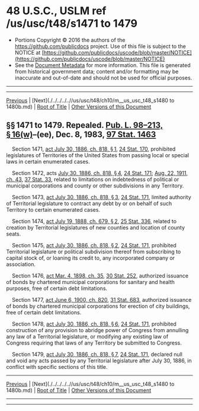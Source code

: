---
---

# 48 U.S.C., USLM ref /us/usc/t48/s1471 to 1479

* Portions Copyright © 2016 the authors of the https://github.com/publicdocs project.
  Use of this file is subject to the NOTICE at [https://github.com/publicdocs/uscode/blob/master/NOTICE](https://github.com/publicdocs/uscode/blob/master/NOTICE)
* See the [Document Metadata](././../../../..//README.md) for more information.
  This file is generated from historical government data; content and/or formatting may be inaccurate and out-of-date and should not be used for official purposes.

----------
----------

[Previous](./../../../..//us/usc/t48/ch10/m__us_usc_t48_s1470a.md) | [Next](./../../../..//us/usc/t48/ch10/m__us_usc_t48_s1480 to 1480b.md) | [Root of Title](./../../../../) | [Other Versions of this Document](https://publicdocs.github.io/go/links?ns=uslm&ref=%2Fus%2Fusc%2Ft48%2Fs1471+to+1479)

## §§ 1471 to 1479. Repealed. [Pub. L. 98–213, § 16(w)][/us/pl/98/213/s16/w]–(ee), Dec. 8, 1983, [97 Stat. 1463][/us/stat/97/1463]

    Section 1471, [act July 30, 1886, ch. 818, § 1][/us/act/1886-07-30/ch818/s1], [24 Stat. 170][/us/stat/24/170], prohibited legislatures of Territories of the United States from passing local or special laws in certain enumerated cases.

    Section 1472, acts [July 30, 1886, ch. 818, § 4][/us/act/1886-07-30/ch818/s4], [24 Stat. 171][/us/stat/24/171]; [Aug. 22, 1911, ch. 43][/us/act/1911-08-22/ch43], [37 Stat. 33][/us/stat/37/33], related to limitations on indebtedness of political or municipal corporations and county or other subdivisions in any Territory.

    Section 1473, [act July 30, 1886, ch. 818, § 3][/us/act/1886-07-30/ch818/s3], [24 Stat. 171][/us/stat/24/171], limited authority of Territorial legislature to contract any debt by or on behalf of such Territory to certain enumerated cases.

    Section 1474, [act July 19, 1888, ch. 679, § 2][/us/act/1888-07-19/ch679/s2], [25 Stat. 336][/us/stat/25/336], related to creation by Territorial legislatures of new counties and location of county seats.

    Section 1475, [act July 30, 1886, ch. 818, § 2][/us/act/1886-07-30/ch818/s2], [24 Stat. 171][/us/stat/24/171], prohibited Territorial legislature or political subdivision thereof from subscribing to capital stock of, or loaning its credit to, any incorporated company or association.

    Section 1476, [act Mar. 4, 1898, ch. 35][/us/act/1898-03-04/ch35], [30 Stat. 252][/us/stat/30/252], authorized issuance of bonds by chartered municipal corporations for sanitary and health purposes, free of certain debt limitations.

    Section 1477, [act June 6, 1900, ch. 820][/us/act/1900-06-06/ch820], [31 Stat. 683][/us/stat/31/683], authorized issuance of bonds by chartered municipal corporations for erection of city buildings, free of certain debt limitations.

    Section 1478, [act July 30, 1886, ch. 818, § 6][/us/act/1886-07-30/ch818/s6], [24 Stat. 171][/us/stat/24/171], prohibited construction of any provision to abridge power of Congress from annulling any law of a Territorial legislature, or modifying any existing law of Congress requiring that laws of any Territory be submitted to Congress.

    Section 1479, [act July 30, 1886, ch. 818, § 7][/us/act/1886-07-30/ch818/s7], [24 Stat. 171][/us/stat/24/171], declared null and void any acts passed by any Territorial legislature after July 30, 1886, in conflict with specific sections of this title.

----------

[Previous](./../../../..//us/usc/t48/ch10/m__us_usc_t48_s1470a.md) | [Next](./../../../..//us/usc/t48/ch10/m__us_usc_t48_s1480 to 1480b.md) | [Root of Title](./../../../../) | [Other Versions of this Document](https://publicdocs.github.io/go/links?ns=uslm&ref=%2Fus%2Fusc%2Ft48%2Fs1471+to+1479)

----------
----------

[/us/pl/98/213/s16/w]: https://publicdocs.github.io/go/links?ns=uslm&ref=%2Fus%2Fpl%2F98%2F213%2Fs16%2Fw
[/us/stat/97/1463]: https://publicdocs.github.io/go/links?ns=uslm&ref=%2Fus%2Fstat%2F97%2F1463
[/us/act/1886-07-30/ch818/s1]: https://publicdocs.github.io/go/links?ns=uslm&ref=%2Fus%2Fact%2F1886-07-30%2Fch818%2Fs1
[/us/stat/24/170]: https://publicdocs.github.io/go/links?ns=uslm&ref=%2Fus%2Fstat%2F24%2F170
[/us/act/1886-07-30/ch818/s4]: https://publicdocs.github.io/go/links?ns=uslm&ref=%2Fus%2Fact%2F1886-07-30%2Fch818%2Fs4
[/us/stat/24/171]: https://publicdocs.github.io/go/links?ns=uslm&ref=%2Fus%2Fstat%2F24%2F171
[/us/act/1911-08-22/ch43]: https://publicdocs.github.io/go/links?ns=uslm&ref=%2Fus%2Fact%2F1911-08-22%2Fch43
[/us/stat/37/33]: https://publicdocs.github.io/go/links?ns=uslm&ref=%2Fus%2Fstat%2F37%2F33
[/us/act/1886-07-30/ch818/s3]: https://publicdocs.github.io/go/links?ns=uslm&ref=%2Fus%2Fact%2F1886-07-30%2Fch818%2Fs3
[/us/stat/24/171]: https://publicdocs.github.io/go/links?ns=uslm&ref=%2Fus%2Fstat%2F24%2F171
[/us/act/1888-07-19/ch679/s2]: https://publicdocs.github.io/go/links?ns=uslm&ref=%2Fus%2Fact%2F1888-07-19%2Fch679%2Fs2
[/us/stat/25/336]: https://publicdocs.github.io/go/links?ns=uslm&ref=%2Fus%2Fstat%2F25%2F336
[/us/act/1886-07-30/ch818/s2]: https://publicdocs.github.io/go/links?ns=uslm&ref=%2Fus%2Fact%2F1886-07-30%2Fch818%2Fs2
[/us/stat/24/171]: https://publicdocs.github.io/go/links?ns=uslm&ref=%2Fus%2Fstat%2F24%2F171
[/us/act/1898-03-04/ch35]: https://publicdocs.github.io/go/links?ns=uslm&ref=%2Fus%2Fact%2F1898-03-04%2Fch35
[/us/stat/30/252]: https://publicdocs.github.io/go/links?ns=uslm&ref=%2Fus%2Fstat%2F30%2F252
[/us/act/1900-06-06/ch820]: https://publicdocs.github.io/go/links?ns=uslm&ref=%2Fus%2Fact%2F1900-06-06%2Fch820
[/us/stat/31/683]: https://publicdocs.github.io/go/links?ns=uslm&ref=%2Fus%2Fstat%2F31%2F683
[/us/act/1886-07-30/ch818/s6]: https://publicdocs.github.io/go/links?ns=uslm&ref=%2Fus%2Fact%2F1886-07-30%2Fch818%2Fs6
[/us/stat/24/171]: https://publicdocs.github.io/go/links?ns=uslm&ref=%2Fus%2Fstat%2F24%2F171
[/us/act/1886-07-30/ch818/s7]: https://publicdocs.github.io/go/links?ns=uslm&ref=%2Fus%2Fact%2F1886-07-30%2Fch818%2Fs7
[/us/stat/24/171]: https://publicdocs.github.io/go/links?ns=uslm&ref=%2Fus%2Fstat%2F24%2F171


